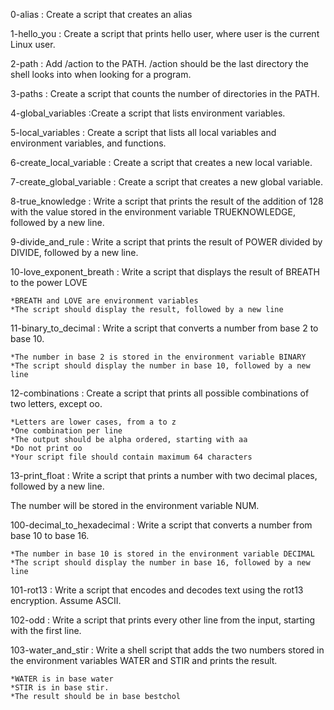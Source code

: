 0-alias : Create a script that creates an alias

1-hello_you : Create a script that prints hello user, where user is the current Linux user.

2-path : Add /action to the PATH. /action should be the last directory the shell looks into when looking for a program.

3-paths : Create a script that counts the number of directories in the PATH.

4-global_variables :Create a script that lists environment variables.

5-local_variables : Create a script that lists all local variables and environment variables, and functions.

6-create_local_variable : Create a script that creates a new local variable.

7-create_global_variable : Create a script that creates a new global variable.

8-true_knowledge : Write a script that prints the result of the addition of 128 with the value stored in the environment variable TRUEKNOWLEDGE, followed by a new line.

9-divide_and_rule : Write a script that prints the result of POWER divided by DIVIDE, followed by a new line.

10-love_exponent_breath : Write a script that displays the result of BREATH to the power LOVE

	*BREATH and LOVE are environment variables
	*The script should display the result, followed by a new line

11-binary_to_decimal : Write a script that converts a number from base 2 to base 10.

	*The number in base 2 is stored in the environment variable BINARY
	*The script should display the number in base 10, followed by a new line

12-combinations : Create a script that prints all possible combinations of two letters, except oo.

	*Letters are lower cases, from a to z
	*One combination per line
	*The output should be alpha ordered, starting with aa
	*Do not print oo
	*Your script file should contain maximum 64 characters

13-print_float : Write a script that prints a number with two decimal places, followed by a new line.

The number will be stored in the environment variable NUM.

100-decimal_to_hexadecimal : Write a script that converts a number from base 10 to base 16.

	*The number in base 10 is stored in the environment variable DECIMAL
	*The script should display the number in base 16, followed by a new line

101-rot13 : Write a script that encodes and decodes text using the rot13 encryption. Assume ASCII.

102-odd : Write a script that prints every other line from the input, starting with the first line.

103-water_and_stir : Write a shell script that adds the two numbers stored in the environment variables WATER and STIR and prints the result.

	*WATER is in base water
	*STIR is in base stir.
	*The result should be in base bestchol
